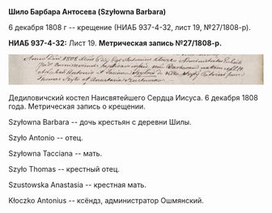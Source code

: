 **Шило Барбара Антосева (Szyłowna Barbara)**

6 декабря 1808 г -- крещение (НИАБ 937-4-32, лист 19, №27/1808-р).

**НИАБ 937-4-32:** Лист 19. **Метрическая запись №27/1808-р.**

![](./media/961de0955748b1ffb599ef71fd234e93bf6b972b.png)

Дедиловичский костел Наисвятейшего Сердца Иисуса. 6 декабря 1808 года.
Метрическая запись о крещении.

Szyłowna Barbara -- дочь крестьян с деревни Шилы.

Szyło Antonio -- отец.

Szyłowna Tacciana -- мать.

Szyło Thomas -- крестный отец.

Szustowska Anastasia -- крестная мать.

Kłoczko Antonius -- ксёндз, администратор Ошмянский.
